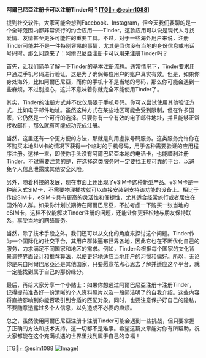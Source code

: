 **阿爾巴尼亞注册卡可以注册Tinder吗？[[TG💪+ @esim1088](https://t.me/s/esim1088)]**

提到社交软件，大家可能会想到Facebook、Instagram，但今天我们要聊的是一个全球范围内都非常流行的约会应用——Tinder。这款应用可以说是现代人寻找爱情、友情甚至更多可能性的重要工具。不过，对于一些海外用户来说，注册Tinder可能并不是一件特别容易的事情，尤其是当你没有当地的身份信息或电话号码时。那么问题来了：阿爾巴尼亞注册卡可以用来注册Tinder吗？

首先，让我们简单了解一下Tinder的基本注册流程。通常情况下，Tinder要求用户通过手机号码进行验证，这是为了确保每位用户的账户真实有效。但是，如果你身处海外，比如阿爾巴尼亞，而你的手机卡不是当地的号码，那么你可能会遇到一些麻烦。不过别担心，这并不意味着你就完全不能使用Tinder了。

其实，Tinder的注册方式并不仅仅局限于手机号码。你可以尝试使用其他验证方式，比如电子邮件地址。虽然这种方式在某些地区可能会受到限制，但在许多国家，它仍然是一个可行的选择。只要你有一个有效的电子邮件地址，并且能够正常接收邮件，那么就有可能成功完成注册。

当然，这里还有一个更方便的方法，那就是利用虚拟号码服务。这类服务允许你在不购买本地SIM卡的情况下获得一个临时的手机号码，用于各种需要验证的应用程序注册。这样一来，即使你手头没有阿爾巴尼亞本地的电话卡，也能顺利注册Tinder。不过需要注意的是，在选择这类服务时一定要找正规可靠的平台，以避免个人信息泄露或其他安全风险。

另外，随着科技的发展，现在市面上还出现了eSIM卡这种新型产品。eSIM卡是一种嵌入式SIM卡，不需要物理插拔就可以直接安装到支持该功能的设备上。相比于传统SIM卡，eSIM卡具有更高的灵活性和便捷性，尤其适合经常旅行或者居住在国外的人群。如果你计划长期待在阿爾巴尼亞，不妨考虑一下购买一张当地的eSIM卡，这样不仅能解决Tinder注册的问题，还能让你更轻松地与朋友保持联系，享受当地的网络服务。

当然，除了技术手段之外，我们还可以从文化的角度来探讨这个问题。Tinder作为一个国际化的社交平台，其用户群体遍布世界各地，因此它也在不断优化自己的服务，力求满足不同国家和地区的需求。例如，Tinder会根据每个国家的文化背景调整界面设计和推荐算法，以便更好地适应当地用户的习惯和偏好。所以，无论你是来自阿爾巴尼亞还是其他国家，只要愿意花点心思去了解并适应这个平台，就一定能找到属于自己的那份缘分。

最后，再给大家分享一个小贴士：如果你想通过阿爾巴尼亞注册卡注册Tinder，记得提前准备好一份清晰的个人资料照片以及一段简洁明了的自我介绍。这些内容将直接影响到你能否吸引到合适的匹配对象。同时，也要注意保护好自己的隐私，不要随意透露过多个人信息，以免造成不必要的麻烦。

总之，虽然使用阿爾巴尼亞注册卡注册Tinder可能会遇到一些挑战，但只要掌握了正确的方法和技术支持，这一切都不是难事。希望这篇文章能对你有所帮助，祝大家都能在这个充满机遇的世界里找到属于自己的幸福！

[[TG💪+ @esim1088](https://t.me/s/esim1088) ![Image](https://i.postimg.cc/4NQfJmqS/Snipaste-2025-05-13-00-14-12.png)]